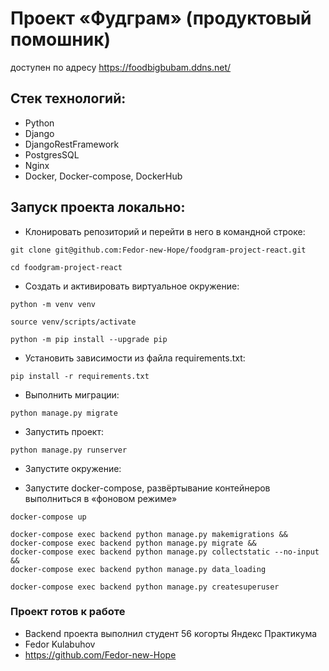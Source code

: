 # Проект «Фудграм» (продуктовый помошник)

доступен по адресу https://foodbigbubam.ddns.net/

## Стек технологий:
* Python 
* Django 
* DjangoRestFramework 
* PostgresSQL 
* Nginx
* Docker, Docker-compose, DockerHub

## Запуск проекта локально:
- Клонировать репозиторий и перейти в него в командной строке:

```
git clone git@github.com:Fedor-new-Hope/foodgram-project-react.git
```
```
cd foodgram-project-react
```

- Cоздать и активировать виртуальное окружение:

```
python -m venv venv
```
```
source venv/scripts/activate
```

```
python -m pip install --upgrade pip
```

- Установить зависимости из файла requirements.txt:

```
pip install -r requirements.txt
```

- Выполнить миграции:

```
python manage.py migrate
```

- Запустить проект:

```
python manage.py runserver
```



- Запустите окружение:

* Запустите docker-compose, развёртывание контейнеров выполниться в «фоновом режиме»
```
docker-compose up
```


```
docker-compose exec backend python manage.py makemigrations &&
docker-compose exec backend python manage.py migrate &&
docker-compose exec backend python manage.py collectstatic --no-input &&
docker-compose exec backend python manage.py data_loading
```


```
docker-compose exec backend python manage.py createsuperuser
```
### Проект готов к работе

- Backend проекта выполнил студент 56 когорты Яндекс Практикума  
- Fedor Kulabuhov
- https://github.com/Fedor-new-Hope
